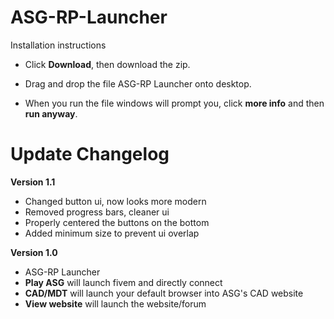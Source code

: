 # ASG-RP-Launcher

Installation instructions
 - Click __Download__, then download the zip.
 
 - Drag and drop the file ASG-RP Launcher onto desktop.
 
 - When you run the file windows will prompt you, click __more info__ and then __run anyway__.
 
 # Update Changelog
 __Version 1.1__
  - Changed button ui, now looks more modern
  - Removed progress bars, cleaner ui
  - Properly centered the buttons on the bottom
  - Added minimum size to prevent ui overlap
  
 __Version 1.0__ 
  - ASG-RP Launcher 
   - __Play ASG__ will launch fivem and directly connect 
   - __CAD/MDT__ will launch your default browser into ASG's CAD website
   - __View website__ will launch the website/forum 
